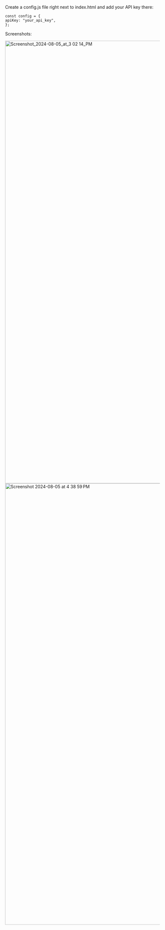 Create a config.js file right next to index.html and add your API key there:

    const config = {
    apiKey: "your_api_key",
    };

Screenshots:

<img width="1440" alt="Screenshot_2024-08-05_at_3 02 14_PM" src="https://github.com/user-attachments/assets/80b91dcc-b242-473a-bac6-d56a67f8717d">
<img width="1436" alt="Screenshot 2024-08-05 at 4 38 59 PM" src="https://github.com/user-attachments/assets/1f6028b8-dca0-4e65-8630-14ce3f900ebc">
